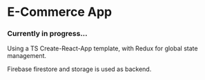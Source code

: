 <h1> E-Commerce App </h1>

<h3>Currently in progress... </h3>

<p>Using a TS Create-React-App template, with Redux for global state management.</p>
<p>Firebase firestore and storage is used as backend.</p>
